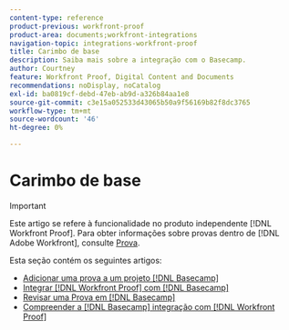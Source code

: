 ```yaml
---
content-type: reference
product-previous: workfront-proof
product-area: documents;workfront-integrations
navigation-topic: integrations-workfront-proof
title: Carimbo de base
description: Saiba mais sobre a integração com o Basecamp.
author: Courtney
feature: Workfront Proof, Digital Content and Documents
recommendations: noDisplay, noCatalog
exl-id: ba0819cf-debd-47eb-ab9d-a326b84aa1e8
source-git-commit: c3e15a052533d43065b50a9f56169b82f8dc3765
workflow-type: tm+mt
source-wordcount: '46'
ht-degree: 0%

---
```


# Carimbo de base

>[!IMPORTANT]
>
>Este artigo se refere à funcionalidade no produto independente [!DNL Workfront Proof]. Para obter informações sobre provas dentro de [!DNL Adobe Workfront], consulte [Prova](../../../review-and-approve-work/proofing/proofing.md).

Esta seção contém os seguintes artigos:

* [Adicionar uma prova a um projeto  [!DNL Basecamp] ](../../../workfront-proof/wp-integrations/basecamp/add-proof-to-basecamp-project.md)
* [Integrar [!DNL Workfront Proof] com [!DNL Basecamp]](../../../workfront-proof/wp-integrations/basecamp/integrate-workfront-proof-with-basecamp.md)
* [Revisar uma Prova em  [!DNL Basecamp]](../../../workfront-proof/wp-integrations/basecamp/review-proof-basecamp.md)
* [Compreender a [!DNL Basecamp] integração com [!DNL Workfront Proof]](../../../workfront-proof/wp-integrations/basecamp/basecamp-integration-overview.md)
